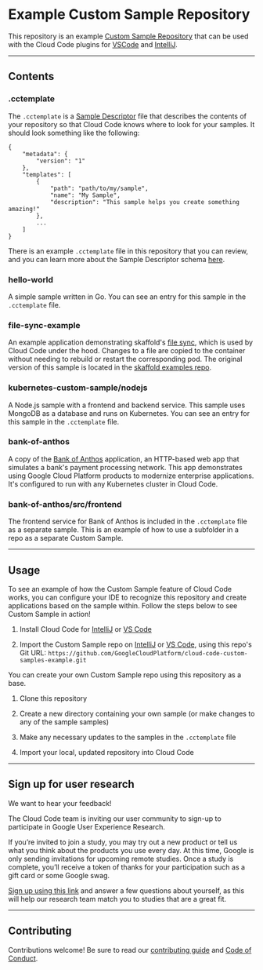 # Example Custom Sample Repository

This repository is an example [Custom Sample Repository](https://cloud.google.com/code/docs/vscode/set-up-template-repo?utm_source=ext&utm_medium=partner&utm_campaign=CDR_kri_gcp_cloudcodereadmes_012521&utm_content=-) that can be used with the Cloud Code plugins for [VSCode](https://cloud.google.com/code/docs/vscode/quickstart?utm_source=ext&utm_medium=partner&utm_campaign=CDR_kri_gcp_cloudcodereadmes_012521&utm_content=-) and [IntelliJ](https://cloud.google.com/code/docs/intellij/quickstart?utm_source=ext&utm_medium=partner&utm_campaign=CDR_kri_gcp_cloudcodereadmes_012521&utm_content=-).

--- 
## Contents

### .cctemplate
The `.cctemplate` is a [Sample Descriptor](https://cloud.google.com/code/docs/intellij/set-up-template-repo#template_descriptor_schema) file that describes the contents of your repository so that Cloud Code knows where to look for your samples. It should look something like the following:

```
{
    "metadata": {
        "version": "1"
    },
    "templates": [
        {
            "path": "path/to/my/sample",
            "name": "My Sample",
            "description": "This sample helps you create something amazing!"
        },
        ...
    ]
}
```

There is an example `.cctemplate` file in this repository that you can review, and you can learn more about the Sample Descriptor schema [here](https://cloud.google.com/code/docs/vscode/set-up-template-repo#template_descriptor_schema).

### hello-world

A simple sample written in Go. You can see an entry for this sample in the `.cctemplate` file.

### file-sync-example

An example application demonstrating skaffold's [file sync](https://skaffold.dev/docs/pipeline-stages/filesync/), which is used by Cloud Code under the hood. Changes to a file are copied to the container without needing to rebuild or restart the corresponding pod. The original version of this sample is located in the [skaffold examples repo](https://github.com/GoogleContainerTools/skaffold/examples/hot-reload). 

### kubernetes-custom-sample/nodejs

A Node.js sample with a frontend and backend service. This sample uses MongoDB as a database and runs on Kubernetes. You can see an entry for this sample in the `.cctemplate` file.

### bank-of-anthos

A copy of the [Bank of Anthos](https://github.com/GoogleCloudPlatform/bank-of-anthos) application, an HTTP-based web app that simulates a bank's payment processing network. This app demonstrates using Google Cloud Platform products to modernize enterprise applications. It's configured to run with any Kubernetes cluster in Cloud Code.

### bank-of-anthos/src/frontend

The frontend service for Bank of Anthos is included in the `.cctemplate` file as a separate sample. This is an example of how to use a subfolder in a repo as a separate Custom Sample.

---

## Usage

To see an example of how the Custom Sample feature of Cloud Code works, you can configure your IDE to recognize this repository and create applications based on the sample within. Follow the steps below to see Custom Sample in action!

1. Install Cloud Code for [IntelliJ](https://cloud.google.com/code/docs/intellij/install?utm_source=ext&utm_medium=partner&utm_campaign=CDR_kri_gcp_cloudcodereadmes_012521&utm_content=-) or [VS Code](https://cloud.google.com/code/docs/vscode/install?utm_source=ext&utm_medium=partner&utm_campaign=CDR_kri_gcp_cloudcodereadmes_012521&utm_content=-)

2. Import the Custom Sample repo on [IntelliJ](https://cloud.google.com/code/docs/intellij/create-app-from-custom-template?utm_source=ext&utm_medium=partner&utm_campaign=CDR_kri_gcp_cloudcodereadmes_012521&utm_content=-) or [VS Code](https://cloud.google.com/code/docs/vscode/create-app-from-custom-template?utm_source=ext&utm_medium=partner&utm_campaign=CDR_kri_gcp_cloudcodereadmes_012521&utm_content=-), using this repo's Git URL: `https://github.com/GoogleCloudPlatform/cloud-code-custom-samples-example.git`

You can create your own Custom Sample repo using this repository as a base.

1. Clone this repository

2. Create a new directory containing your own sample (or make changes to any of the sample samples)

3. Make any necessary updates to the samples in the `.cctemplate` file 

4. Import your local, updated repository into Cloud Code  


--- 

## Sign up for user research

We want to hear your feedback!

The Cloud Code team is inviting our user community to sign-up to participate in Google User Experience Research. 

If you’re invited to join a study, you may try out a new product or tell us what you think about the products you use every day. At this time, Google is only sending invitations for upcoming remote studies. Once a study is complete, you’ll receive a token of thanks for your participation such as a gift card or some Google swag. 

[Sign up using this link](https://google.qualtrics.com/jfe/form/SV_4Me7SiMewdvVYhL?reserved=1&utm_source=In-product&Q_Language=en&utm_medium=own_prd&utm_campaign=Q1&productTag=clou&campaignDate=January2021&referral_code=UXbT481079) and answer a few questions about yourself, as this will help our research team match you to studies that are a great fit.

---
## Contributing

Contributions welcome! Be sure to read our [contributing guide](./docs/contributing.md) and [Code of Conduct](./docs/code-of-conduct.md).